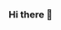 ### Hi there 👋



<!--<a href="https://github.com/dev-mraj">
  <img align="center" height="180px" style="margin-right:10px" src="https://github-readme-stats.vercel.app/api?username=dev-mraj&count_private=true&show_icons=true&theme=light" />
</a>-->
